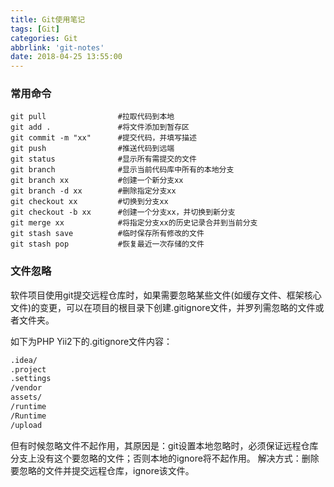 ```yaml
---
title: Git使用笔记
tags: [Git]
categories: Git
abbrlink: 'git-notes'
date: 2018-04-25 13:55:00
---
```


### 常用命令
```
git pull                #拉取代码到本地
git add .               #将文件添加到暂存区
git commit -m "xx"      #提交代码，并填写描述
git push                #推送代码到远端
git status              #显示所有需提交的文件
git branch              #显示当前代码库中所有的本地分支
git branch xx           #创建一个新分支xx
git branch -d xx        #删除指定分支xx
git checkout xx         #切换到分支xx
git checkout -b xx      #创建一个分支xx，并切换到新分支
git merge xx            #将指定分支xx的历史记录合并到当前分支
git stash save          #临时保存所有修改的文件
git stash pop           #恢复最近一次存储的文件
```

### 文件忽略
软件项目使用git提交远程仓库时，如果需要忽略某些文件(如缓存文件、框架核心文件)的变更，可以在项目的根目录下创建.gitignore文件，并罗列需忽略的文件或者文件夹。

如下为PHP Yii2下的.gitignore文件内容：
``` bash
.idea/
.project
.settings
/vendor
assets/
/runtime
/Runtime
/upload
```
但有时候忽略文件不起作用，其原因是：git设置本地忽略时，必须保证远程仓库分支上没有这个要忽略的文件；否则本地的ignore将不起作用。
解决方式：删除要忽略的文件并提交远程仓库，ignore该文件。